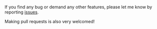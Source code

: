 If you find any bug or demand any other features, please let me know by reporting [issues](https://github.com/HC200ok/vue3-easy-data-table/issues).

Making pull requests is also very welcomed!